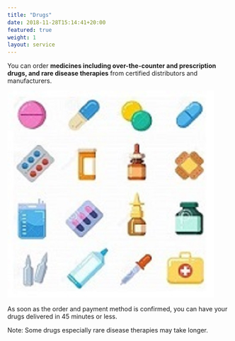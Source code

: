 ```yaml
---
title: "Drugs"
date: 2018-11-28T15:14:41+20:00  
featured: true
weight: 1
layout: service
---
```


You can order **medicines including over-the-counter and prescription drugs, and rare disease therapies** from certified distributors and manufacturers.


![Pharm drugs](/images/illustrations/pharm-drugs.jpg)


As soon as the order and payment method is confirmed, you can have your drugs delivered in 45 minutes or less. 

Note: Some drugs especially rare disease therapies may take longer. 
